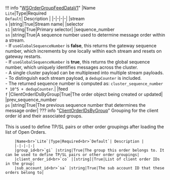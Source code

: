 !!! info "[WSOrderGroupFeedDataV1](/../../schemas/ws_order_group_feed_data_v1)"
    |Name<br>`Lite`|Type|Required<br>`Default`| Description |
    |-|-|-|-|
    |stream<br>`s` |string|True|Stream name|
    |selector<br>`s1` |string|True|Primary selector|
    |sequence_number<br>`sn` |string|True|A sequence number used to determine message order within a stream.<br>- If `useGlobalSequenceNumber` is **false**, this returns the gateway sequence number, which increments by one locally within each stream and resets on gateway restarts.<br>- If `useGlobalSequenceNumber` is **true**, this returns the global sequence number, which uniquely identifies messages across the cluster.<br>  - A single cluster payload can be multiplexed into multiple stream payloads.<br>  - To distinguish each stream payload, a `dedupCounter` is included.<br>  - The returned sequence number is computed as: `cluster_sequence_number * 10^5 + dedupCounter`.|
    |feed<br>`f` |ClientOrderIDsByGroup|True|The order object being created or updated|
    |prev_sequence_number<br>`ps` |string|True|The previous sequence number that determines the message order|
    ??? info "[ClientOrderIDsByGroup](/../../schemas/client_order_i_ds_by_group)"
        Grouping for the client order id and their associated groups.<br><br>This is used to define TP/SL pairs or other order groupings after loading the list of Open Orders.<br>

        |Name<br>`Lite`|Type|Required<br>`Default`| Description |
        |-|-|-|-|
        |group_id<br>`gi` |string|True|The group this order belongs to. It can be used to define TP/SL pairs or other order groupings|
        |client_order_id<br>`co` |[string]|True|List of client order IDs in the group|
        |sub_account_id<br>`sa` |string|True|The sub account ID that these orders belong to|
